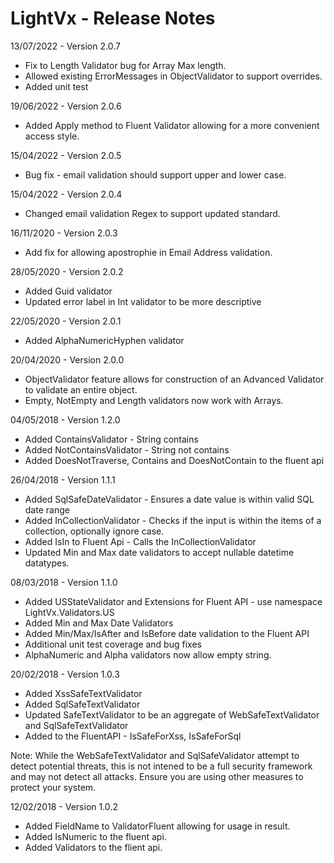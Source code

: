 # LightVx - Release Notes
13/07/2022 - Version 2.0.7
* Fix to Length Validator bug for Array Max length.
* Allowed existing ErrorMessages in ObjectValidator to support overrides.
* Added unit test

19/06/2022 - Version 2.0.6
* Added Apply method to Fluent Validator allowing for a more convenient access style.

15/04/2022 - Version 2.0.5
* Bug fix - email validation should support upper and lower case.  

15/04/2022 - Version 2.0.4
* Changed email validation Regex to support updated standard.

16/11/2020 - Version 2.0.3
* Add fix for allowing apostrophie in Email Address validation.

28/05/2020 - Version 2.0.2
* Added Guid validator
* Updated error label in Int validator to be more descriptive

22/05/2020 - Version 2.0.1
* Added AlphaNumericHyphen validator

20/04/2020 - Version 2.0.0
* ObjectValidator feature allows for construction of an Advanced Validator to validate an entire object.
* Empty, NotEmpty and Length validators now work with Arrays.

04/05/2018 - Version 1.2.0
* Added ContainsValidator - String contains
* Added NotContainsValidator - String not contains
* Added DoesNotTraverse, Contains and DoesNotContain to the fluent api

26/04/2018 - Version 1.1.1
* Added SqlSafeDateValidator - Ensures a date value is within valid SQL date range
* Added InCollectionValidator - Checks if the input is within the items of a collection, optionally ignore case.
* Added IsIn to Fluent Api - Calls the InCollectionValidator
* Updated Min and Max date validators to accept nullable datetime datatypes.

08/03/2018 - Version 1.1.0

* Added USStateValidator and Extensions for Fluent API - use namespace LightVx.Validators.US
* Added Min and Max Date Validators
* Added Min/Max/IsAfter and IsBefore date validation to the Fluent API
* Additional unit test coverage and bug fixes 
* AlphaNumeric and Alpha validators now allow empty string.

20/02/2018 - Version 1.0.3

* Added XssSafeTextValidator
* Added SqlSafeTextValidator
* Updated SafeTextValidator to be an aggregate of WebSafeTextValidator and SqlSafeTextValidator
* Added to the FluentAPI - IsSafeForXss, IsSafeForSql

Note: While the WebSafeTextValidator and SqlSafeValidator attempt to detect potential threats, 
this is not intened to be a full security framework and may not detect all attacks.
Ensure you are using other measures to protect your system.

12/02/2018 - Version 1.0.2

* Added FieldName to ValidatorFluent allowing for usage in result.
* Added IsNumeric to the fluent api.
* Added Validators to the flient api.
